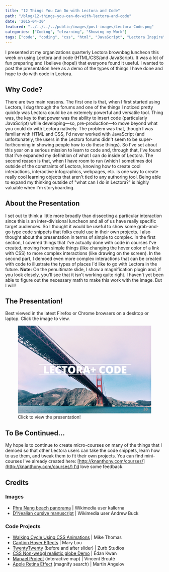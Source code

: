 ```yaml
---
title: "12 Things You Can Do with Lectora and Code"
path: "/blog/12-things-you-can-do-with-lectora-and-code"
date: '2015-04-30'
featured: "../../../../public/images/post-images/Lectora-Code.png"
categories: ["Coding", "elearning", "Showing my Work"]
tags: ["code", "coding", "css", "html", "JavaScript", "Lectora Inspire"]
---
```


I presented at my organizations quarterly Lectora brownbag luncheon this week on using Lectora and code (HTML/CSS/and JavaScript). It was a lot of fun preparing and I believe (hope!) that everyone found it useful. I wanted to post the presentation here as a demo of the types of things I have done and hope to do with code in Lectora.

## Why Code?

There are two main reasons. The first one is that, when I first started using Lectora, I dug through the forums and one of the things I noticed pretty quickly was Lectora could be an extemely powerful and versatile tool. Thing was, the key to that power was the ability to insert code (particularly JavaScript) while developing—so, pre-production—to move beyond what you could do with Lectora natively. The problem was that, though I was familiar with HTML and CSS, I'd never worked with JavaScript (and unfortunately, the users in the Lectora forums didn't seem to be super-forthcoming in showing people how to do these things). So I've set about this year on a serious mission to learn to code and, through that, I've found that I've expanded my definition of what I can do inside of Lectora. The second reason is that, when I have room to run (which I sometimes do) outside of the constraints of Lectora, knowing how to create cool interactions, interactive infographics, webpages, etc. is one way to create really cool learning objects that aren't tied to any authoring tool. Being able to expand my thinking outside of "what can I do in Lectora?" is highly valuable when I'm storyboarding.

## About the Presentation

I set out to think a little more broadly than dissecting a particular interaction since this is an inter-divisional luncheon and all of us have really specific target audiences. So I thought it would be useful to show some grab-and-go type code snippets that folks could use in their own projects. I also thought about the presentation in terms of simple to complex. In the first section, I covered things that I've actually done with code in courses I've created, moving from simple things (like changing the hover color of a link with CSS) to more complex interactions (like drawing on the screen). In the second part, I demoed even more complex interactions that can be created with code to illustrate the types of places I'd like to go with Lectora in the future. **Note:** On the penultimate slide, I show a magnification plugin and, if you look closely, you'll see that it isn't working quite right. I haven't yet been able to figure out the necessary math to make this work with the image. But I will!

## The Presentation!

Best viewed in the latest Firefox or Chrome browsers on a desktop or laptop. Click the image to view.

<figure>
  <a href="http://knanthony.com/showcase/LectoraPreso/index.html" target="blank">
    <img src="../../../../public/images/post-images/LectoraPreso.png" alt="Presentation slide" />
  </a>
  <figcaption>Click to view the presentation!</figcaption>
</figure>

## To Be Continued...

My hope is to continue to create micro-courses on many of the things that I demoed so that other Lectora users can take the code snippets, learn how to use them, and tweak them to fit their own projects. You can find mini-courses I've already created here: [http://knanthony.com/courses/](http://knanthony.com/courses/) I'd love some feedback.

## Credits

### Images

*   [Phra Nang beach panorama](http://commons.wikimedia.org/wiki/File:Phra_Nang_beach_panorama_edit.jpg) | Wikimedia user kallerna
*   [D'Nealian cursive manuscript](http://commons.wikimedia.org/wiki/File:Cursive.svg) | Wikimedia user Andrew Buck

### Code Projects

*   [Walking Cycle Using CSS Animations](http://codepen.io/mikethomas/pen/nHfqA) | Mike Thomas
*   [Caption Hover Effects](http://tympanus.net/codrops/2013/06/18/caption-hover-effects/) | Mary Lou
*   [TwentyTwenty](http://zurb.com/playground/twentytwenty) (before and after slider) | Zurb Studios
*   [CSS Non-webgl realistic globe Demo](http://codepen.io/edankwan/pen/emqgpr) | Edan Kwan
*   [Mapael Project](http://www.vincentbroute.fr/mapael/) (interactive map) | Vincent Brouté
*   [Apple Retina Effect](http://tutorialzine.com/2010/06/apple-like-retina-effect-jquery-css/) (magnify search) | Martin Angelov
